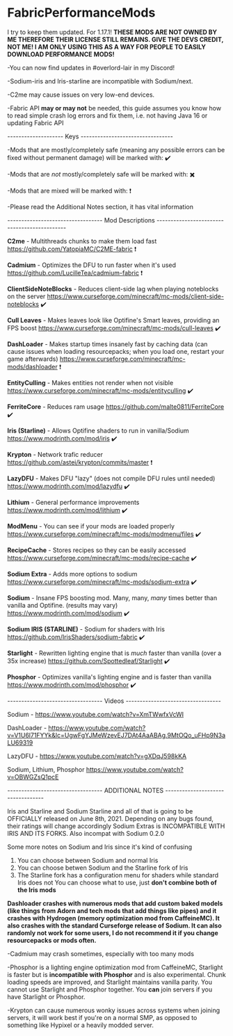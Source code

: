# FabricPerformanceMods
I try to keep them updated. For 1.17.1!
**THESE MODS ARE NOT OWNED BY ME THEREFORE THEIR LICENSE STILL REMAINS. GIVE THE DEVS CREDIT, NOT ME! I AM ONLY USING THIS AS A WAY FOR PEOPLE TO EASILY DOWNLOAD PERFORMANCE MODS!**

-You can now find updates in #overlord-lair in my Discord!

-Sodium-iris and Iris-starline are incompatible with Sodium/next.

-C2me may cause issues on very low-end devices.

-Fabric API **may or may not** be needed, this guide assumes you know how to read simple crash log errors and fix them, i.e. not having Java 16 or updating Fabric API

-------------------- Keys ---------------------------------

-Mods that are mostly/completely safe (meaning any possible errors can be fixed without permanent damage) will be marked with: ✔️

-Mods that are *not* mostly/completely safe will be marked with: ✖️

-Mods that are mixed will be marked with: ❗

-Please read the Additional Notes section, it has vital information

---------------------------------- Mod Descriptions ---------------------------------------------

**C2me** - Multithreads chunks to make them load fast https://github.com/YatopiaMC/C2ME-fabric ❗

**Cadmium** - Optimizes the DFU to run faster when it's used https://github.com/LucilleTea/cadmium-fabric ❗

**ClientSideNoteBlocks** - Reduces client-side lag when playing noteblocks on the server https://www.curseforge.com/minecraft/mc-mods/client-side-noteblocks ✔️

**Cull Leaves** - Makes leaves look like Optifine's Smart leaves, providing an FPS boost https://www.curseforge.com/minecraft/mc-mods/cull-leaves ✔️

**DashLoader** - Makes startup times insanely fast by caching data (can cause issues when loading resourcepacks; when you load one, restart your game afterwards) https://www.curseforge.com/minecraft/mc-mods/dashloader  ❗

**EntityCulling** - Makes entities not render when not visible https://www.curseforge.com/minecraft/mc-mods/entityculling ✔️

**FerriteCore** - Reduces ram usage https://github.com/malte0811/FerriteCore ✔️

**Iris (Starline)** - Allows Optifine shaders to run in vanilla/Sodium https://www.modrinth.com/mod/iris ✔️

**Krypton** - Network trafic reducer https://github.com/astei/krypton/commits/master ❗

**LazyDFU** - Makes DFU "lazy" (does not compile DFU rules until needed) https://www.modrinth.com/mod/lazydfu ✔️

**Lithium** - General performance improvements https://www.modrinth.com/mod/lithium ✔️

**ModMenu** - You can see if your mods are loaded properly https://www.curseforge.com/minecraft/mc-mods/modmenu/files ✔️

**RecipeCache** - Stores recipes so they can be easily accessed https://www.curseforge.com/minecraft/mc-mods/recipe-cache ✔️

**Sodium Extra** - Adds more options to sodium https://www.curseforge.com/minecraft/mc-mods/sodium-extra ✔️

**Sodium** - Insane FPS boosting mod. Many, many, *many* times better than vanilla and Optifine.  (results may vary) https://www.modrinth.com/mod/sodium ✔️

**Sodium IRIS (STARLINE)** - Sodium for shaders with Iris https://github.com/IrisShaders/sodium-fabric ✔️

**Starlight** - Rewritten lighting engine that is *much* faster than vanilla (over a 35x increase) https://github.com/Spottedleaf/Starlight ✔️

**Phosphor** - Optimizes vanilla's lighting engine and is faster than vanilla https://www.modrinth.com/mod/phosphor ✔️


---------------------------------- Videos ----------------------------------

Sodium - https://www.youtube.com/watch?v=XmTWwfxVcWI

DashLoader - https://www.youtube.com/watch?v=V1U6l71FYYk&lc=UgwFgYJMeWzevEJ7DAt4AaABAg.9MtOQo_uFHp9N3aLU69319

LazyDFU - https://www.youtube.com/watch?v=gXDqJ598kKA

Sodium, Lithium, Phosphor https://www.youtube.com/watch?v=OBWGZsQ1pcE


---------------------------------- ADDITIONAL NOTES ----------------------------------

Iris and Starline and Sodium Starline and all of that is going to be OFFICIALLY released on June 8th, 2021. Depending on any bugs found, their ratings will change accordingly
Sodium Extras is INCOMPATIBLE WITH IRIS AND ITS FORKS. Also incompat with Sodium 0.2.0

Some more notes on Sodium and Iris since it's kind of confusing
1) You can choose between Sodium and normal Iris
2) You can choose betwen Sodium and the Starline fork of Iris
3) The Starline fork has a configuration menu for shaders while standard Iris does not
You can choose what to use, just **don't combine both of the Iris mods**

**Dashloader crashes with numerous mods that add custom baked models (like things from Adorn and tech mods that add things like pipes) and it crashes with Hydrogen (memory optimization mod from CaffeineMC). It also crashes with the standard Curseforge release of Sodium. It can also randomly not work for some users, I do not recommend it if you change resourcepacks or mods often.**

-Cadmium may crash sometimes, especially with too many mods

-Phosphor is a lighting engine optimization mod from CaffeineMC, Starlight is faster but is **incompatible with Phosphor** and is also experimental. Chunk loading speeds are improved, and Starlight maintains vanilla parity. You cannot use Starlight and Phosphor together. You **can** join servers if you have Starlight or Phosphor.

-Krypton can cause numerous wonky issues across systems when joining servers, it will work best if you're on a normal SMP, as opposed to something like Hypixel or a heavily modded server.
